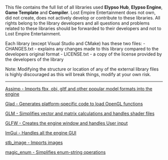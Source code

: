 This file contains the full list of all libraries used **Elypso Hub**, **Elypso Engine**, **Game Template** and **Compiler**. Lost Empire Entertainment does not own, did not create, does not actively develop or contribute to these libraries. All rights belong to the library developers and all questions and problems related to these libraries should be forwarded to their developers and not to Lost Empire Entertainment.

Each library (except Visual Studio and CMake) has these two files:
	- CHANGES.txt - explains any changes made to this library compared to the developers original format
	- LICENSE.txt - a copy of the license provided by the developers of the library

Note: Modifying the structure or location of any of the external library files is highly discouraged as this will break things, modify at your own risk.

---

[Assimp - Imports fbx, obj, gltf and other popular model formats into the engine](https://github.com/assimp/assimp)

[Glad - Generates platform-specific code to load OpenGL functions](https://glad.dav1d.de/)

[GLM - Simplifies vector and matrix calculations and handles shader files](https://github.com/g-truc/glm)

[GLFW - Creates the engine window and handles User input](https://github.com/glfw/glfw)

[ImGui - Handles all the engine GUI](https://github.com/ocornut/imgui)

[stb_image - Imports images](https://github.com/nothings/stb/blob/master/stb_image.h)

[magic_enum - Simplifies enum-string operations](https://github.com/Neargye/magic_enum)
